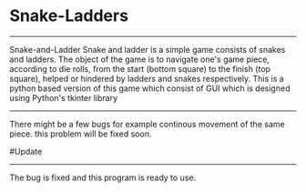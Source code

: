 # Snake-Ladders
**********************************
Snake-and-Ladder Snake and ladder is a simple game consists of snakes and ladders. The object of the game is to navigate one's game piece, according to die rolls, from the start (bottom square) to the finish (top square), helped or hindered by ladders and snakes respectively.  This is a python based version of this game which consist of GUI which is designed using Python's tkinter library
**********************************

There might be a few bugs for example continous movement of the same piece.
this problem will be fixed soon.

#Update
**********************************
The bug is fixed and this program is ready to use.

